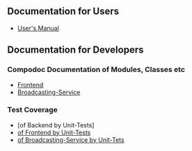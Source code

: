 ## Documentation for Users

* [User's Manual](https://github.com/iqb-berlin/iqb-berlin.github.io/wiki/2-Testcenter)

## Documentation for Developers

### Compodoc Documentation of Modules, Classes etc

* [Frontend](https://iqb-berlin.github.io/testcenter/dist/compodoc-fontend/index.html)
* [Broadcasting-Service](https://iqb-berlin.github.io/testcenter/dist/compodoc-broadcasting-service/index.html)

### Test Coverage

* [of Backend by Unit-Tests]
* [of Frontend by Unit-Tests](https://iqb-berlin.github.io/testcenter/dist/test-coverage-frontend-unit/report/index.html)
* [of Broadcasting-Service by Unit-Tets](https://iqb-berlin.github.io/testcenter/dist/test-coverage-broadcasting-service-unit/lcov-report/index.html)



[comment]: <> (# IQB testcenter-frontend)

[comment]: <> (Some generated Docs:)

[comment]: <> (* [CustomTexts]&#40;./custom-texts&#41;)

[comment]: <> (* [Group-Monitor Superstate-Icons]&#40;./super-states&#41;)

[comment]: <> (* [Test-Modes]&#40;./test-mode&#41;)

[comment]: <> (* [Booklet Conifg Parameter]&#40;./booklet-config&#41;)

[comment]: <> (# IQB Testcenter Backend)

[comment]: <> (* [Readme]&#40;../README.md&#41;)

[comment]: <> (* [API]&#40;./api&#41;)

[comment]: <> (* [Upgrade Information]&#40;./UPGRADE.md&#41;)

[comment]: <> (* [Manual Installation]&#40;./manual_installation.md&#41;)
